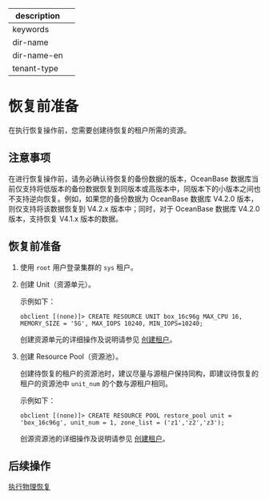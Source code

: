 |description||
|---|---|
|keywords||
|dir-name||
|dir-name-en||
|tenant-type||

# 恢复前准备

在执行恢复操作前，您需要创建待恢复的租户所需的资源。

## 注意事项

在进行恢复操作前，请务必确认待恢复的备份数据的版本，OceanBase 数据库当前仅支持将低版本的备份数据恢复到同版本或高版本中，同版本下的小版本之间也不支持逆向恢复。例如，如果您的备份数据为 OceanBase 数据库 V4.2.0 版本，则仅支持将该数据恢复到 V4.2.x 版本中；同时，对于 OceanBase 数据库 V4.2.0 版本，支持恢复 V4.1.x 版本的数据。

## 恢复前准备

1. 使用 `root` 用户登录集群的 `sys` 租户。

2. 创建 Unit（资源单元）。

   示例如下：

   ```shell
   obclient [(none)]> CREATE RESOURCE UNIT box_16c96g MAX_CPU 16, MEMORY_SIZE = '5G', MAX_IOPS 10240, MIN_IOPS=10240;
   ```

   创建资源单元的详细操作及说明请参见 [创建租户](../../200.tenant-management/600.common-tenant-operations/200.manage-create-tenant.md)。

3. 创建 Resource Pool（资源池）。

   创建待恢复的租户的资源池时，建议尽量与源租户保持同构，即建议待恢复的租户的资源池中 `unit_num` 的个数与源租户相同。

   示例如下：

   ```shell
   obclient [(none)]> CREATE RESOURCE POOL restore_pool unit = 'box_16c96g', unit_num = 1, zone_list = ('z1','z2','z3');
   ```

   创源资源池的详细操作及说明请参见 [创建租户](../../200.tenant-management/600.common-tenant-operations/200.manage-create-tenant.md)。

## 后续操作

[执行物理恢复](../600.restore-data/200.initiate-the-tenant-restore.md)
